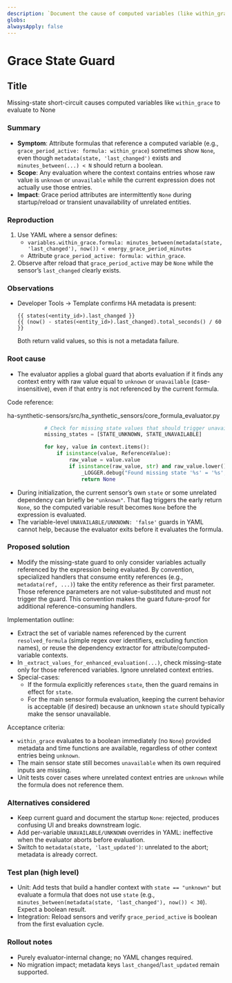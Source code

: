 ```yaml
---
description: `Document the cause of computed variables (like within_grace) evaluating to None due to a global missing-state short-circuit in the evaluator, and propose a targeted fix that only applies the guard to variables referenced by the current formula.`
globs:
alwaysApply: false
---
```


# Grace State Guard

## Title

Missing-state short-circuit causes computed variables like `within_grace` to evaluate to None

### Summary

- **Symptom**: Attribute formulas that reference a computed variable (e.g., `grace_period_active: formula: within_grace`)
  sometimes show `None`, even though `metadata(state, 'last_changed')` exists and `minutes_between(...) < N` should return a
  boolean.
- **Scope**: Any evaluation where the context contains entries whose raw value is `unknown` or `unavailable` while the
  current expression does not actually use those entries.
- **Impact**: Grace period attributes are intermittently `None` during startup/reload or transient unavailability of
  unrelated entities.

### Reproduction

1. Use YAML where a sensor defines:
   - `variables.within_grace.formula: minutes_between(metadata(state, 'last_changed'), now()) < energy_grace_period_minutes`
   - Attribute `grace_period_active: formula: within_grace`.
2. Observe after reload that `grace_period_active` may be `None` while the sensor’s `last_changed` clearly exists.

### Observations

- Developer Tools → Template confirms HA metadata is present:

  ```text
  {{ states(<entity_id>).last_changed }}
  {{ (now() - states(<entity_id>).last_changed).total_seconds() / 60 }}
  ```

  Both return valid values, so this is not a metadata failure.

### Root cause

- The evaluator applies a global guard that aborts evaluation if it finds any context entry with raw value equal to `unknown`
  or `unavailable` (case-insensitive), even if that entry is not referenced by the current formula.

Code reference:

ha-synthetic-sensors/src/ha_synthetic_sensors/core_formula_evaluator.py

```python
            # Check for missing state values that should trigger unavailable sensor
            missing_states = [STATE_UNKNOWN, STATE_UNAVAILABLE]

            for key, value in context.items():
                if isinstance(value, ReferenceValue):
                    raw_value = value.value
                    if isinstance(raw_value, str) and raw_value.lower() in missing_states:
                        _LOGGER.debug("Found missing state '%s' = '%s', sensor should become unavailable", key, raw_value)
                        return None
```

- During initialization, the current sensor’s own `state` or some unrelated dependency can briefly be `"unknown"`. That flag
  triggers the early return `None`, so the computed variable result becomes `None` before the expression is evaluated.
- The variable-level `UNAVAILABLE/UNKNOWN: 'false'` guards in YAML cannot help, because the evaluator exits before it
  evaluates the formula.

### Proposed solution

- Modify the missing-state guard to only consider variables actually referenced by the expression being evaluated. By
  convention, specialized handlers that consume entity references (e.g., `metadata(ref, ...)`) take the entity reference as
  their first parameter. Those reference parameters are not value-substituted and must not trigger the guard. This convention
  makes the guard future-proof for additional reference-consuming handlers.

Implementation outline:

- Extract the set of variable names referenced by the current `resolved_formula` (simple regex over identifiers, excluding
  function names), or reuse the dependency extractor for attribute/computed-variable contexts.
- In `_extract_values_for_enhanced_evaluation(...)`, check missing-state only for those referenced variables. Ignore
  unrelated context entries.
- Special-cases:
  - If the formula explicitly references `state`, then the guard remains in effect for `state`.
  - For the main sensor formula evaluation, keeping the current behavior is acceptable (if desired) because an unknown
    `state` should typically make the sensor unavailable.

Acceptance criteria:

- `within_grace` evaluates to a boolean immediately (no `None`) provided metadata and time functions are available,
  regardless of other context entries being `unknown`.
- The main sensor state still becomes `unavailable` when its own required inputs are missing.
- Unit tests cover cases where unrelated context entries are `unknown` while the formula does not reference them.

### Alternatives considered

- Keep current guard and document the startup `None`: rejected, produces confusing UI and breaks downstream logic.
- Add per-variable `UNAVAILABLE/UNKNOWN` overrides in YAML: ineffective when the evaluator aborts before evaluation.
- Switch to `metadata(state, 'last_updated')`: unrelated to the abort; metadata is already correct.

### Test plan (high level)

- Unit: Add tests that build a handler context with `state == "unknown"` but evaluate a formula that does not use `state`
  (e.g., `minutes_between(metadata(state, 'last_changed'), now()) < 30`). Expect a boolean result.
- Integration: Reload sensors and verify `grace_period_active` is boolean from the first evaluation cycle.

### Rollout notes

- Purely evaluator-internal change; no YAML changes required.
- No migration impact; metadata keys `last_changed`/`last_updated` remain supported.
